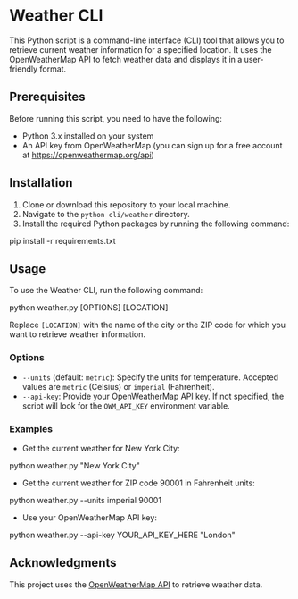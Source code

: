 # Weather CLI

This Python script is a command-line interface (CLI) tool that allows you to retrieve current weather information for a specified location. It uses the OpenWeatherMap API to fetch weather data and displays it in a user-friendly format.

## Prerequisites

Before running this script, you need to have the following:

- Python 3.x installed on your system
- An API key from OpenWeatherMap (you can sign up for a free account at https://openweathermap.org/api)

## Installation

1. Clone or download this repository to your local machine.
2. Navigate to the `python cli/weather` directory.
3. Install the required Python packages by running the following command:

pip install -r requirements.txt

## Usage

To use the Weather CLI, run the following command:

python weather.py [OPTIONS] [LOCATION]


Replace `[LOCATION]` with the name of the city or the ZIP code for which you want to retrieve weather information.

### Options

- `--units` (default: `metric`): Specify the units for temperature. Accepted values are `metric` (Celsius) or `imperial` (Fahrenheit).
- `--api-key`: Provide your OpenWeatherMap API key. If not specified, the script will look for the `OWM_API_KEY` environment variable.

### Examples

- Get the current weather for New York City:

python weather.py "New York City"


- Get the current weather for ZIP code 90001 in Fahrenheit units:

python weather.py --units imperial 90001


- Use your OpenWeatherMap API key:

python weather.py --api-key YOUR_API_KEY_HERE "London"


## Acknowledgments

This project uses the [OpenWeatherMap API](https://openweathermap.org/api) to retrieve weather data.